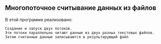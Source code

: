 ## Многопоточное считывание данных из файлов
В этой программе реализовано:

    Создание и запуск двух потоков.
    Эти потоки параллельно читают данные из двух разных текстовых файлов.
    Затем считанные данные записываются в результирующий файл
